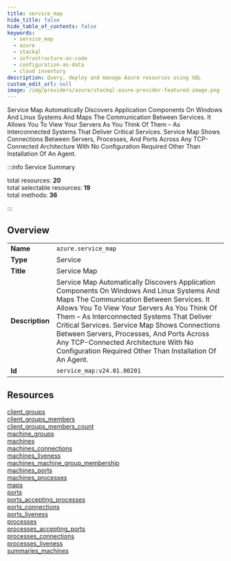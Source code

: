 ```yaml
---
title: service_map
hide_title: false
hide_table_of_contents: false
keywords:
  - service_map
  - azure
  - stackql
  - infrastructure-as-code
  - configuration-as-data
  - cloud inventory
description: Query, deploy and manage Azure resources using SQL
custom_edit_url: null
image: /img/providers/azure/stackql-azure-provider-featured-image.png
---
```

Service Map Automatically Discovers Application Components On Windows And Linux Systems And Maps The Communication Between Services. It Allows You To View Your Servers As You Think Of Them – As Interconnected Systems That Deliver Critical Services. Service Map Shows Connections Between Servers, Processes, And Ports Across Any TCP-Connected Architecture With No Configuration Required Other Than Installation Of An Agent.  
    
:::info Service Summary

<div class="row">
<div class="providerDocColumn">
<span>total resources:&nbsp;<b>20</b></span><br />
<span>total selectable resources:&nbsp;<b>19</b></span><br />
<span>total methods:&nbsp;<b>36</b></span><br />
</div>
</div>

:::

## Overview
<table><tbody>
<tr><td><b>Name</b></td><td><code>azure.service_map</code></td></tr>
<tr><td><b>Type</b></td><td>Service</td></tr>
<tr><td><b>Title</b></td><td>Service Map</td></tr>
<tr><td><b>Description</b></td><td>Service Map Automatically Discovers Application Components On Windows And Linux Systems And Maps The Communication Between Services. It Allows You To View Your Servers As You Think Of Them – As Interconnected Systems That Deliver Critical Services. Service Map Shows Connections Between Servers, Processes, And Ports Across Any TCP-Connected Architecture With No Configuration Required Other Than Installation Of An Agent.</td></tr>
<tr><td><b>Id</b></td><td><code>service_map:v24.01.00201</code></td></tr>
</tbody></table>

## Resources
<div class="row">
<div class="providerDocColumn">
<a href="/providers/azure/service_map/client_groups/">client_groups</a><br />
<a href="/providers/azure/service_map/client_groups_members/">client_groups_members</a><br />
<a href="/providers/azure/service_map/client_groups_members_count/">client_groups_members_count</a><br />
<a href="/providers/azure/service_map/machine_groups/">machine_groups</a><br />
<a href="/providers/azure/service_map/machines/">machines</a><br />
<a href="/providers/azure/service_map/machines_connections/">machines_connections</a><br />
<a href="/providers/azure/service_map/machines_liveness/">machines_liveness</a><br />
<a href="/providers/azure/service_map/machines_machine_group_membership/">machines_machine_group_membership</a><br />
<a href="/providers/azure/service_map/machines_ports/">machines_ports</a><br />
<a href="/providers/azure/service_map/machines_processes/">machines_processes</a><br />
</div>
<div class="providerDocColumn">
<a href="/providers/azure/service_map/maps/">maps</a><br />
<a href="/providers/azure/service_map/ports/">ports</a><br />
<a href="/providers/azure/service_map/ports_accepting_processes/">ports_accepting_processes</a><br />
<a href="/providers/azure/service_map/ports_connections/">ports_connections</a><br />
<a href="/providers/azure/service_map/ports_liveness/">ports_liveness</a><br />
<a href="/providers/azure/service_map/processes/">processes</a><br />
<a href="/providers/azure/service_map/processes_accepting_ports/">processes_accepting_ports</a><br />
<a href="/providers/azure/service_map/processes_connections/">processes_connections</a><br />
<a href="/providers/azure/service_map/processes_liveness/">processes_liveness</a><br />
<a href="/providers/azure/service_map/summaries_machines/">summaries_machines</a><br />
</div>
</div>
